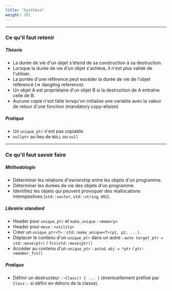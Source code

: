 ```yaml
---
title: "Synthèse"
weight: 101
---
```


---

### Ce qu'il faut retenir

##### Théorie

- La durée de vie d'un objet s'étend de sa construction à sa destruction.
- Lorsque la durée de vie d'un objet s'achève, il n'est plus valide de l'utiliser.
- La portée d'une référence peut excéder la durée de vie de l'objet référencé (=> dangling reference).
- Un objet A est propriétaire d'un objet B si la destruction de A entraîne celle de B.
- Aucune copie n'est faite lorsqu'on initialise une variable avec la valeur de retour d'une fonction (mandatory copy-elision)

##### Pratique

- Un `unique_ptr` n'est pas copiable.
- `nullptr` au lieu de `NULL` ou `null`

---

### Ce qu'il faut savoir faire

##### Méthodologie

- Déterminer les relations d'ownership entre les objets d'un programme.
- Déterminer les durées de vie des objets d'un programme.
- Identifiez les objets qui peuvent provoquer des réallocations intempestives (`std::vector`, `std::string`, etc).

##### Librairie standard

- Header pour `unique_ptr` et `make_unique` : `<memory>`
- Header pour `move` : `<utility>`
- Créer un `unique_ptr<T>` : `std::make_unique<T>(p1, p2, ...)`.
- Déplacer le contenu d'un `unique_ptr` dans un autre : `auto target_ptr = std::move(ptr)` / `fcn(std::move(ptr))` 
- Accéder au contenu d'un `unique_ptr` : `auto& obj = *ptr` / `ptr->member_fcn()`

##### Pratique

- Définir un destructeur : `~Class() { ... }` (éventuellement préfixé par `Class::` si défini en dehors de la classe).
